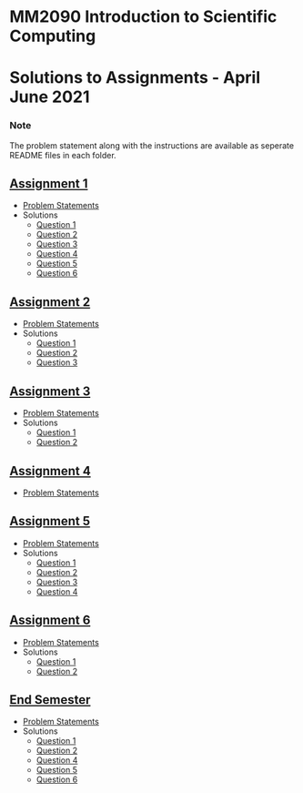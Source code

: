 # MM2090 Introduction to Scientific Computing
# Solutions to Assignments - April June 2021

### Note

The problem statement along with the instructions are available as seperate README files in each folder. 

## [Assignment 1](assignment_1/)

 * [Problem Statements](assignment_1/README.md)
 * Solutions
 	- [Question 1](assignment_1/question_1)
 	- [Question 2](assignment_1/question_2)
 	- [Question 3](assignment_1/question_3)
 	- [Question 4](assignment_1/question_4)
 	- [Question 5](assignment_1/question_5)
 	- [Question 6](assignment_1/question_6)

## [Assignment 2](assignment_2/)

 * [Problem Statements](assignment_2/README.md)
 * Solutions
    - [Question 1](assignment_2/question_1)
    - [Question 2](assignment_2/question_2)
    - [Question 3](assignment_2/question_3)

## [Assignment 3](assignment_3/)

 * [Problem Statements](assignment_3/README.md)
 * Solutions
    - [Question 1](assignment_3/question_1)
    - [Question 2](assignment_3/question_2)

## [Assignment 4](assignment_4/)

 * [Problem Statements](assignment_4/README.md)


## [Assignment 5](assignment_5/)

 * [Problem Statements](assignment_5/README.md)
 * Solutions
    - [Question 1](assignment_5/question_1)
    - [Question 2](assignment_5/question_2)
    - [Question 3](assignment_5/question_3)
    - [Question 4](assignment_5/question_4)


## [Assignment 6](assignment_6/)

 * [Problem Statements](assignment_6/README.md)
 * Solutions
    - [Question 1](assignment_6/question_1)
    - [Question 2](assignment_6/question_2)

## [End Semester](end_sem/)
 * [Problem Statements](end_sem/README.md)
 * Solutions
    - [Question 1](end_sem/question_1)
    - [Question 2](end_sem/question_2)
    - [Question 4](end_sem/question_4)
    - [Question 5](end_sem/question_5)
    - [Question 6](end_sem/question_6)